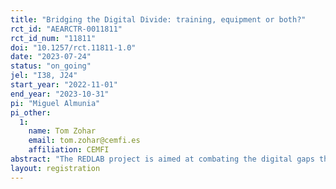 ```yaml
---
title: "Bridging the Digital Divide: training, equipment or both?"
rct_id: "AEARCTR-0011811"
rct_id_num: "11811"
doi: "10.1257/rct.11811-1.0"
date: "2023-07-24"
status: "on_going"
jel: "I38, J24"
start_year: "2022-11-01"
end_year: "2023-10-31"
pi: "Miguel Almunia"
pi_other:
  1:
    name: Tom Zohar
    email: tom.zohar@cemfi.es
    affiliation: CEMFI
abstract: "The REDLAB project is aimed at combating the digital gaps that affect people receiving the Minimum Living Income (IMV) and the Canary Islands Insertion Benefit (PCI) between 45 and 65 years of age with a low level of education, which hinder their employability and their daily lives, making it impossible or limiting their access to rights. We will measure the impact of providing a tablet with an internet connection and digital skills training on labor market outcomes, social inclusion, and wellbeing. The randomized control trial will allocate 3000 individuals who are currently enrolled with the IMV or the PCI into three groups: one receiving the tablet with internet connection (treatment group 1), one receiving the tablet with internet connection and digital training (treatment group 2), and a pure control group that won’t receive anything. We expect the treatment will help participants overcome barriers they face to apply for welfare programs, jobs, increasing their labor force participation and job retention, and improving their quality of life and social inclusion."
layout: registration
---
```


